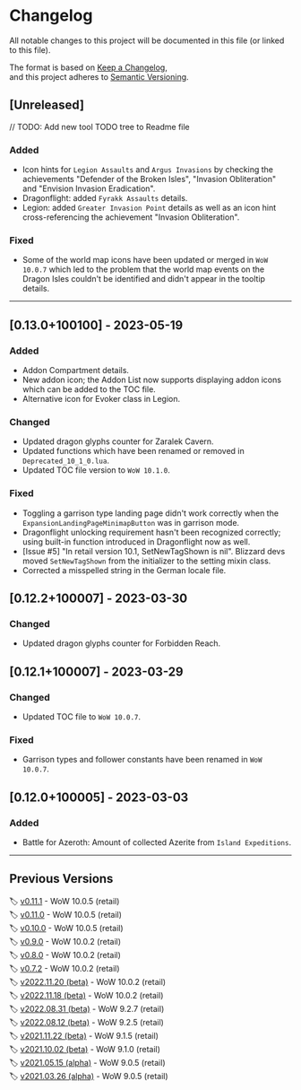 # Changelog  
  
All notable changes to this project will be documented in this file (or linked to this file).  
  
The format is based on [Keep a Changelog](https://keepachangelog.com/en/1.0.0/), and this project adheres to [Semantic Versioning](https://semver.org/spec/v2.0.0.html).  
  
## [Unreleased]  
  
// TODO: Add new tool TODO tree to Readme file
  
### Added
  
- Icon hints for `Legion Assaults` and `Argus Invasions` by checking the achievements "Defender of the Broken Isles", "Invasion Obliteration" and "Envision Invasion Eradication".
- Dragonflight: added `Fyrakk Assaults` details.
- Legion: added `Greater Invasion Point` details as well as an icon hint cross-referencing the achievement "Invasion Obliteration".
  
### Fixed  
  
- Some of the world map icons have been updated or merged in `WoW 10.0.7` which led to the problem that the world map events on the Dragon Isles couldn't be identified and didn't appear in the tooltip details.  
  
----  
  
## [0.13.0+100100] - 2023-05-19  
  
### Added  
  
- Addon Compartment details.
- New addon icon; the Addon List now supports displaying addon icons which can be added to the TOC file.  
- Alternative icon for Evoker class in Legion.
  
### Changed  
  
- Updated dragon glyphs counter for Zaralek Cavern.  
- Updated functions which have been renamed or removed in `Deprecated_10_1_0.lua`.  
- Updated TOC file version to `WoW 10.1.0`.  
  
### Fixed  
  
- Toggling a garrison type landing page didn't work correctly when the `ExpansionLandingPageMinimapButton` was in garrison mode.
- Dragonflight unlocking requirement hasn't been recognized correctly; using built-in function introduced in Dragonflight now as well.
- [Issue #5] "In retail version 10.1, SetNewTagShown is nil". Blizzard devs moved `SetNewTagShown` from the initializer to the setting mixin class.  
- Corrected a misspelled string in the German locale file.  
  
## [0.12.2+100007] - 2023-03-30  
  
### Changed  
  
- Updated dragon glyphs counter for Forbidden Reach.  
  
## [0.12.1+100007] - 2023-03-29  
  
### Changed  
  
- Updated TOC file to `WoW 10.0.7`.  
  
### Fixed  
  
- Garrison types and follower constants have been renamed in `WoW 10.0.7`.  
  
## [0.12.0+100005] - 2023-03-03  
  
### Added  
  
- Battle for Azeroth: Amount of collected Azerite from `Island Expeditions`.  
  
----  
  
## Previous Versions  
  
🏷️ [v0.11.1](https://www.curseforge.com/wow/addons/mission-report-button-plus/files/4394724) - WoW 10.0.5 (retail)  
🏷️ [v0.11.0](https://www.curseforge.com/wow/addons/mission-report-button-plus/files/4388074) - WoW 10.0.5 (retail)  
🏷️ [v0.10.0](https://www.curseforge.com/wow/addons/mission-report-button-plus/files/4378645) - WoW 10.0.5 (retail)  
🏷️ [v0.9.0](https://www.curseforge.com/wow/addons/mission-report-button-plus/files/4274082) - WoW 10.0.2 (retail)  
🏷️ [v0.8.0](https://www.curseforge.com/wow/addons/mission-report-button-plus/files/4173683) - WoW 10.0.2 (retail)  
🏷️ [v0.7.2](https://www.curseforge.com/wow/addons/mission-report-button-plus/files/4110896) - WoW 10.0.2 (retail)  
🏷️ [v2022.11.20 (beta)](https://www.curseforge.com/wow/addons/mission-report-button-plus/files/4099565) - WoW 10.0.2 (retail)  
🏷️ [v2022.11.18 (beta)](https://www.curseforge.com/wow/addons/mission-report-button-plus/files/4095108) - WoW 10.0.2 (retail)  
🏷️ [v2022.08.31 (beta)](https://www.curseforge.com/wow/addons/mission-report-button-plus/files/3960563) - WoW 9.2.7 (retail)  
🏷️ [v2022.08.12 (beta)](https://www.curseforge.com/wow/addons/mission-report-button-plus/files/3931064) - WoW 9.2.5 (retail)  
🏷️ [v2021.11.22 (beta)](https://www.curseforge.com/wow/addons/mission-report-button-plus/files/3534034) - WoW 9.1.5 (retail)  
🏷️ [v2021.10.02 (beta)](https://www.curseforge.com/wow/addons/mission-report-button-plus/files/3479455) - WoW 9.1.0 (retail)  
🏷️ [v2021.05.15 (alpha)](https://www.curseforge.com/wow/addons/mission-report-button-plus/files/3310841) - WoW 9.0.5 (retail)  
🏷️ [v2021.03.26 (alpha)](https://www.curseforge.com/wow/addons/mission-report-button-plus/files/3251909) - WoW 9.0.5 (retail)  
